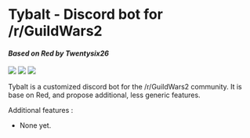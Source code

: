 # Tybalt - Discord bot for /r/GuildWars2
#### *Based on Red by Twentysix26*
[<img src="https://img.shields.io/badge/Support-Twentysix26-orange.svg">](https://www.patreon.com/Twentysix26) [<img src="https://img.shields.io/badge/Reddit-%2Fr%2FGuildWars2-5f99cf.svg">](https://www.reddit.com/r/Guildwars2/) [<img src="https://img.shields.io/badge/Discord-%2Fr%2FGuildWars2-60324f.svg">](https://discord.gg/0oB9E2cBFy4S3XDE#github-tybalt) 

Tybalt is a customized discord bot for the /r/GuildWars2 community. It is base on Red, and propose additional, less generic features.

Additional features :
* None yet.
